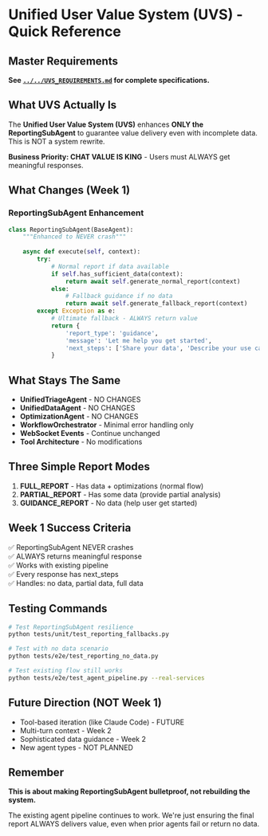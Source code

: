 # Unified User Value System (UVS) - Quick Reference

## Master Requirements
**See [`../../UVS_REQUIREMENTS.md`](../../UVS_REQUIREMENTS.md) for complete specifications.**

## What UVS Actually Is

The **Unified User Value System (UVS)** enhances **ONLY the ReportingSubAgent** to guarantee value delivery even with incomplete data. This is NOT a system rewrite.

**Business Priority: CHAT VALUE IS KING** - Users must ALWAYS get meaningful responses.

## What Changes (Week 1)

### ReportingSubAgent Enhancement
```python
class ReportingSubAgent(BaseAgent):
    """Enhanced to NEVER crash"""
    
    async def execute(self, context):
        try:
            # Normal report if data available
            if self.has_sufficient_data(context):
                return await self.generate_normal_report(context)
            else:
                # Fallback guidance if no data
                return await self.generate_fallback_report(context)
        except Exception as e:
            # Ultimate fallback - ALWAYS return value
            return {
                'report_type': 'guidance',
                'message': 'Let me help you get started',
                'next_steps': ['Share your data', 'Describe your use case']
            }
```

## What Stays The Same

- **UnifiedTriageAgent** - NO CHANGES
- **UnifiedDataAgent** - NO CHANGES
- **OptimizationAgent** - NO CHANGES
- **WorkflowOrchestrator** - Minimal error handling only
- **WebSocket Events** - Continue unchanged
- **Tool Architecture** - No modifications

## Three Simple Report Modes

1. **FULL_REPORT** - Has data + optimizations (normal flow)
2. **PARTIAL_REPORT** - Has some data (provide partial analysis)
3. **GUIDANCE_REPORT** - No data (help user get started)

## Week 1 Success Criteria

✅ ReportingSubAgent NEVER crashes  
✅ ALWAYS returns meaningful response  
✅ Works with existing pipeline  
✅ Every response has next_steps  
✅ Handles: no data, partial data, full data

## Testing Commands

```bash
# Test ReportingSubAgent resilience
python tests/unit/test_reporting_fallbacks.py

# Test with no data scenario
python tests/e2e/test_reporting_no_data.py

# Test existing flow still works
python tests/e2e/test_agent_pipeline.py --real-services
```

## Future Direction (NOT Week 1)

- Tool-based iteration (like Claude Code) - FUTURE
- Multi-turn context - Week 2
- Sophisticated data guidance - Week 2
- New agent types - NOT PLANNED

## Remember

**This is about making ReportingSubAgent bulletproof, not rebuilding the system.**

The existing agent pipeline continues to work. We're just ensuring the final report ALWAYS delivers value, even when prior agents fail or return no data.